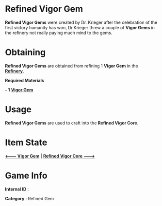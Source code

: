 # Refined Vigor Gem

**Refined Vigor Gems** were created by Dr. Krieger after the celebration of the first victory humanity has won, Dr.Krieger threw a couple of **Vigor Gems** in the refinery not really paying much mind to the gems.

# Obtaining

**Refined Vigor Gems** are obtained from refining 1 **Vigor Gem** in the [**Refinery**]().

**Required Materials**

**- 1** [**Vigor Gem**](https://github.com/AlphaMC0/Lone-Martian/blob/main/Vigor%20Gem.md)

# Usage

**Refined Vigor Gems** are used to craft into the **Refined Vigor Core**.

# Item State

[**<--- Vigor Gem**](https://github.com/AlphaMC0/Lone-Martian/blob/main/Vigor%20Gem.md) | [**Refined Vigor Core --->**]()

# Game Info

**Internal ID** : 

**Category** : Refined Gem

